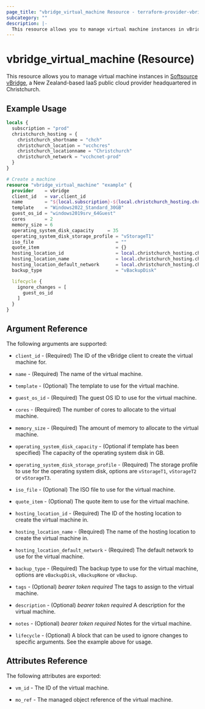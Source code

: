```yaml
---
page_title: "vbridge_virtual_machine Resource - terraform-provider-vbridge"
subcategory: ""
description: |-
  This resource allows you to manage virtual machine instances in vBridge.
---
```


# vbridge_virtual_machine (Resource)

This resource allows you to manage virtual machine instances in [Softsource vBridge](https://www.svbgroup.co.nz/), a New Zealand-based IaaS public cloud provider headquartered in Christchurch.

## Example Usage

```terraform
locals {
  subscription = "prod"
  christchurch_hosting = {
    christchurch_shortname = "chch"
    christchurch_location = "vcchcres"
    christchurch_locationname = "Christchurch"
    christchurch_network = "vcchcnet-prod"
  }
}

# Create a machine
resource "vbridge_virtual_machine" "example" {
  provider    = vbridge
  client_id   = var.client_id
  name        = "${local.subscription}-${local.christchurch_hosting.christchurch_shortname}-example"
  template    = "Windows2022_Standard_30GB"
  guest_os_id = "windows2019srv_64Guest"
  cores       = 2
  memory_size = 6
  operating_system_disk_capacity     = 35
  operating_system_disk_storage_profile = "vStorageT1"
  iso_file                              = ""
  quote_item                            = {}
  hosting_location_id                   = local.christchurch_hosting.christchurch_location
  hosting_location_name                 = local.christchurch_hosting.christchurch_locationname
  hosting_location_default_network      = local.christchurch_hosting.christchurch_network
  backup_type                           = "vBackupDisk"

  lifecycle {
    ignore_changes = [
      guest_os_id
    ]
  }
}
```

## Argument Reference

The following arguments are supported:

* `client_id` - (Required) The ID of the vBridge client to create the virtual machine for.

* `name` - (Required) The name of the virtual machine.

* `template` - (Optional) The template to use for the virtual machine.

* `guest_os_id` - (Required) The guest OS ID to use for the virtual machine.

* `cores` - (Required) The number of cores to allocate to the virtual machine.

* `memory_size` - (Required) The amount of memory to allocate to the virtual machine.

* `operating_system_disk_capacity` - (Optional if template has been specified) The capacity of the operating system disk in GB.

* `operating_system_disk_storage_profile` - (Required) The storage profile to use for the operating system disk, options are `vStorageT1`, `vStorageT2` or `vStorageT3`.

* `iso_file` - (Optional) The ISO file to use for the virtual machine.

* `quote_item` - (Optional) The quote item to use for the virtual machine.

* `hosting_location_id` - (Required) The ID of the hosting location to create the virtual machine in.

* `hosting_location_name` - (Required) The name of the hosting location to create the virtual machine in.

* `hosting_location_default_network` - (Required) The default network to use for the virtual machine.

* `backup_type` - (Required) The backup type to use for the virtual machine, options are `vBackupDisk`, `vBackupNone` or `vBackup`.

* `tags` - (Optional) *bearer token required* The tags to assign to the virtual machine.

* `description` - (Optional) *bearer token required* A description for the virtual machine.

* `notes` - (Optional) *bearer token required* Notes for the virtual machine.

* `lifecycle` - (Optional) A block that can be used to ignore changes to specific arguments. See the example above for usage.

## Attributes Reference

The following attributes are exported:

* `vm_id` - The ID of the virtual machine.

* `mo_ref` - The managed object reference of the virtual machine.

